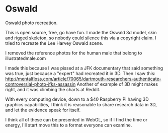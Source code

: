 # Oswald
Oswald photo recreation.

  This is open source, free, go have fun.  I made the Oswald 3d model, skin and rigged skeleton, so nobody could silence this via a copyright claim.  I tried to recreate the Lee Harvey Oswald scene.

  I removed the reference photos for the human male that belong to illustratedmale.com

  I made this because I was pissed at a JFK documentary that said something was true, just because a "expert" had recreated it in 3D.
Then I saw this: http://mentalfloss.com/article/70065/dartmouth-researchers-authenticate-controversial-photo-jfks-assassin
  Another of example of 3D might makes right, and it was climbing the charts at Reddit.
  
  With every computing device, down to a $40 Raspberry Pi having 3D graphics capabilities, I think it is reasonable to share research data in 3D, and let the evidence speak for itself.  

  I think all of these can be presented in WebGL, so if I find the time or energy, I'll start move this to a format everyone can examine. 
